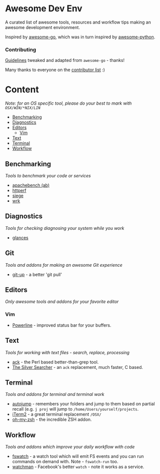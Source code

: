 # Awesome Dev Env

A curated list of awesome tools, resources and workflow tips making an awesome development environment.

Inspired by [awesome-go](https://github.com/avelino/awesome-go), which was in turn inspired by [awesome-python](https://github.com/vinta/awesome-python).

### Contributing

[Guidelines](https://github.com/jondot/awesome-devenv/blob/master/CONTRIBUTING.md) tweaked and adapted from `awesome-go` - thanks!


Many thanks to everyone on the [contributor list](https://github.com/jondot/awesome-devenv/graphs/contributors) :)


# Content

_Note: for an OS specific tool, please do your best to mark with `OSX/WIN/*NIX/LIN`_



- [Benchmarking](#benchmarking)
- [Diagnostics](#diagnostics)
- [Editors](#editors)
  - [Vim](#vim)
- [Text](#text)
- [Terminal](#terminal)
- [Workflow](#workflow)




## Benchmarking
*Tools to benchmark your code or services*

* [apachebench (ab)](http://httpd.apache.org/docs/2.2/programs/ab.html)
* [httperf](http://www.hpl.hp.com/research/linux/httperf/)
* [siege](http://www.joedog.org/siege-home/)
* [wrk](https://github.com/wg/wrk)




## Diagnostics
*Tools for checking diagnosing your system while you work*

* [glances](https://github.com/nicolargo/glances)



## Git
*Tools and addons for making an awesome Git experience*

* [git-up](https://github.com/aanand/git-up) - a better 'git pull'


## Editors
*Only awesome tools and addons for your favorite editor*

### Vim

* [Powerline](https://github.com/Lokaltog/powerline) - improved status
  bar for your buffers.



## Text
*Tools for working with text files - search, replace, processing*


* [ack](https://github.com/petdance/ack2) - the Perl based
  better-than-grep tool.
* [The Silver Searcher](https://github.com/ggreer/the_silver_searcher) -
  an `ack` replacement, much faster, C based.



## Terminal
*Tools and addons for terminal and terminal work*

* [autojump](https://github.com/joelthelion/autojump) - remembers your
  folders and jump to them based on partial recall (e.g. `j proj` will jump
to `/home/Users/yourself/projects`.
* [iTerm2](http://www.iterm2.com/) - a great terminal replacement `/OSX/`
* [oh-my-zsh](https://github.com/robbyrussell/oh-my-zsh) - the
  incredible ZSH addon.


## Workflow
*Tools and addons which improve your daily workflow with code*

* [fswatch](https://github.com/alandipert/fswatch) - a watch tool which
  will emit FS events and you can run commands on demand with. Note -
`fswatch-run` too.
* [watchman](https://github.com/facebook/watchman) - Facebook's better
  `watch` - note it works as a service.




